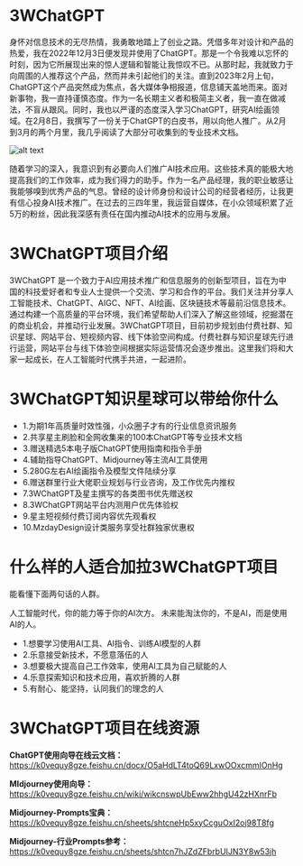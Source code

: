 # 3WChatGPT
身怀对信息技术的无尽热情，我勇敢地踏上了创业之路。凭借多年对设计和产品的热爱，我在2022年12月3日便发现并使用了ChatGPT。那是一个令我难以忘怀的时刻，因为它所展现出来的惊人逻辑和智能让我惊叹不已。从那时起，我就致力于向周围的人推荐这个产品，然而并未引起他们的关注。直到2023年2月上旬，ChatGPT这个产品突然成为焦点，各大媒体争相报道，信息铺天盖地而来。面对新事物，我一直持谨慎态度。作为一名长期主义者和极简主义者，我一直在做减法，不盲从跟风。同时，我也以严谨的态度深入学习ChatGPT，研究AI绘画领域。在2月8日，我撰写了一份关于ChatGPT的白皮书，用以向他人推广。从2月到3月的两个月里，我几乎阅读了大部分可收集到的专业技术文档。

![alt text](https://pic1.zhimg.com/v2-9c1287559918bea53972b5622ebb06f6_720w.jpg?source=d16d100b)

随着学习的深入，我意识到有必要向人们推广AI技术应用。这些技术真的能极大地提高我们的工作效率，成为我们得力的助手。作为一名产品经理，我的职业敏感让我能够嗅到优秀产品的气息。曾经的设计师身份和设计公司的经营者经历，让我更有信心投身AI技术推广。在过去的三四年里，我运营自媒体，在小众领域积累了近5万的粉丝，因此我深感有责任在国内推动AI技术的应用与发展。

# 3WChatGPT项目介绍

3WChatGPT 是一个致力于AI应用技术推广和信息服务的创新型项目，旨在为中国的科技爱好者和专业人士提供一个交流、学习和合作的平台。我们关注并分享人工智能技术、ChatGPT、AIGC、NFT、AI绘画、区块链技术等最前沿信息技术。通过构建一个高质量的平台环境，我们希望帮助人们深入了解这些领域，挖掘潜在的商业机会，并推动行业发展。3WChatGPT项目，目前初步规划由付费社群、知识星球、网站平台、短视频内容、线下体验空间构成。付费社群与知识星球先行进行运营，网站平台与线下体验空间根据实际运营情况会逐步推出。这里我们将和大家一起成长，在人工智能时代携手共进，一起进阶。

# 3WChatGPT知识星球可以带给你什么

* 1.为期1年高质量时效性强，小众圈子才有的行业信息资讯服务
* 2.共享星主刷脸和全网收集来的100本ChatGPT等专业技术文档
* 3.赠送精选5本电子版ChatGPT使用指南和指令手册
* 4.辅助指导ChatGPT、Midjourney等主流AI工具使用
* 5.280G左右AI绘画指令及模型文件陆续分享
* 6.赠送群里行业大佬职业规划与行业咨询，及工作优先内推权
* 7.3WChatGPT及星主撰写的各类图书优先赠送权
* 8.3WChatGPT网站平台内测用户优先体验权
* 9.星主短视频付费订阅内容优先观看权
* 10.MzdayDesign设计类服务享受社群独家优惠权

# 什么样的人适合加拉3WChatGPT项目

能看懂下面两句话的人群。

人工智能时代，你的能力等于你的AI次方。
未来能淘汰你的，不是AI，而是使用AI的人。

* 1.想要学习使用AI工具、AI指令、训练AI模型的人群
* 2.乐意接受新技术，不愿意落伍的人
* 3.想要极大提高自己工作效率，使用AI工具为自己赋能的人
* 4.乐意探索知识和技术应用，喜欢折腾的人群
* 5.有耐心、能坚持，认同我们的理念的人

# 3WChatGPT项目在线资源

**ChatGPT使用向导在线云文档：**  
<https://k0vequy8gze.feishu.cn/docx/O5aHdLT4toQ69LxwOOxcmmIOnHg>

**MIdjourney使用向导：**  
<https://k0vequy8gze.feishu.cn/wiki/wikcnswpUbEww2hhgU42zHXnrFb>

**Midjourney-Prompts宝典：**  
<https://k0vequy8gze.feishu.cn/sheets/shtcneHp5xyCcguOxI2oj98T8fg>

**Midjourney-行业Prompts参考：**  
<https://k0vequy8gze.feishu.cn/sheets/shtcn7hJZdZFbrbUIJN3Y8w53jh>




